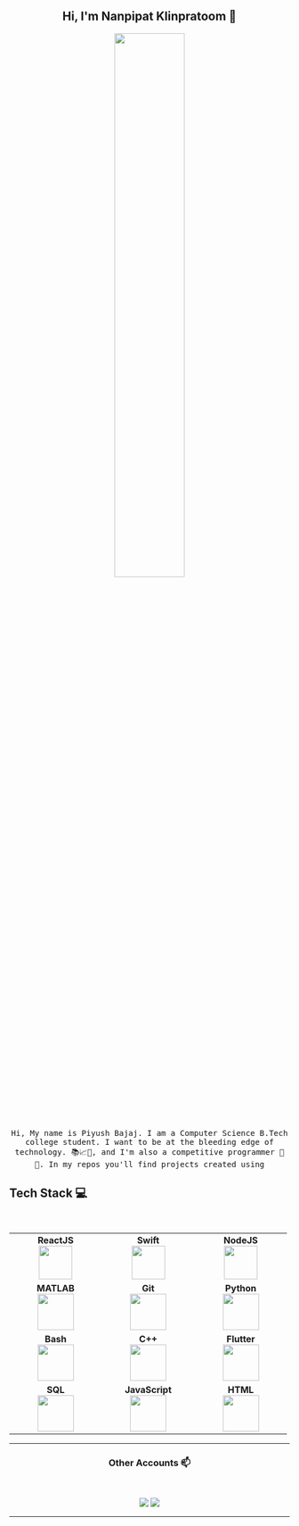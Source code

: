 
<h2 align="center"> Hi, I'm Nanpipat Klinpratoom 👋 <br/> </h2> 

<p align="center"><img width=50% src="https://scontent.fbkk6-1.fna.fbcdn.net/v/t1.0-9/119201769_3452763478096617_8161552296351251424_o.jpg?_nc_cat=105&_nc_sid=8bfeb9&_nc_eui2=AeH1FyJ8DrNQdRSwH7uRGPBRrThxstnFJGGtOHGy2cUkYcpTVeE4F5ZXhCnno-h3lzigE1qnIyFm2kxwl9ZgiLyL&_nc_ohc=Fkv6FZDxKSQAX8FN3Ze&_nc_ht=scontent.fbkk6-1.fna&oh=b3ccd8654d0fcb89ef690ee62a08401f&oe=5F96518A"></p>


<p align="center"> <samp>Hi, My name is Piyush Bajaj. I am a Computer Science B.Tech college student. I want to be at the bleeding edge of technology. 📚📈🔬, and I'm also a competitive programmer 🤩 🎈. In my repos you'll find projects created using 
  
  
## Tech Stack :computer:

<br>
<table>
<tbody>
 <tr>
<td align="center" width="20%">
<span><b><center>ReactJS</center></b></span> 
<img height=60px src="https://img.icons8.com/ultraviolet/2x/react.png"> 
</td>

<td align="center" width="20%">
<span><b><center>Swift</center></b></span> 
<img height=60px src="https://img.icons8.com/fluent/96/swift.png"> 
</td>

<td align="center" width="20%">
<span><b><center>NodeJS</center></b></span> 
<img height=60px src="https://img.icons8.com/color/2x/nodejs.png"> 
</td>
</tr>

<tr>
<td align="center" width="20%">
<span><b><center>MATLAB</center></b></span> 
<img height=65px src="https://img.icons8.com/nolan/2x/matlab.png"> 
</td>

<td align="center" width="20%">
<span><b><center>Git</center></b></span> 
<img height=65px src="https://img.icons8.com/ios-glyphs/2x/github-2.png"> 
</td>

<td align="center" width="20%">
<span><b><center>Python</center></b></span> 
<img height=65px src="https://img.icons8.com/color/2x/python.png"> 
</td>
</tr>

<tr>
<td align="center" width="20%">
<span><b><center>Bash</center></b></span> 
<img height=65px src="https://img.icons8.com/bubbles/2x/console.png"> 
</td>

<td align="center" width="20%">
<span><b><center>C++</center></b></span> 
<img height=65px src="https://isocpp.org/assets/images/cpp_logo.png"> 
</td>



<td align="center" width="20%">
<span><b><center>Flutter</center></b></span> 
<img height=65px src="https://img.icons8.com/color/2x/flutter.png"> 
</td>
</tr>

<tr>
<td align="center" width="20%">
<span><b><center>SQL</center></b></span> 
<img height=65px src="https://img.icons8.com/ios-filled/2x/sql.png"> 
</td>

<td align="center" width="20%">
<span><b><center>JavaScript</center></b></span> 
<img height=65px src="https://img.icons8.com/color/2x/javascript.png"> 
</td>

<td align="center" width="20%">
<span><b><center>HTML</center></b></span> 
<img height=65px src="https://img.icons8.com/color/2x/html-5.png"> 
</td>
</tr>

</tbody>
</table>

____



<h3 align="center"> Other Accounts 📫 </h3>
<br />
<p align="center">
<a href="https://www.linkedin.com/in/piyushxbajaj/"><img src="https://img.shields.io/badge/linkedin-%230077B5.svg?&style=for-the-badge&logo=linkedin&logoColor=white"/></a>
<a href="https://instagram.com/smrtdvlpr"><img src="https://img.shields.io/badge/instagram-%23E4405F.svg?&style=for-the-badge&logo=instagram&logoColor=white"/></a>

</p>

____


